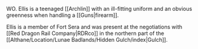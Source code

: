 WO. Ellis is a teenaged [[Archlin]] with an ill-fitting uniform and an obvious greenness when handling a [[Guns|firearm]].

Ellis is a member of Fort Sera and was present at the negotiations with [[Red Dragon Rail Company|RDRco]] in the northern part of the [[Althane/Location/Lunae Badlands/Hidden Gulch/index|Gulch]].
